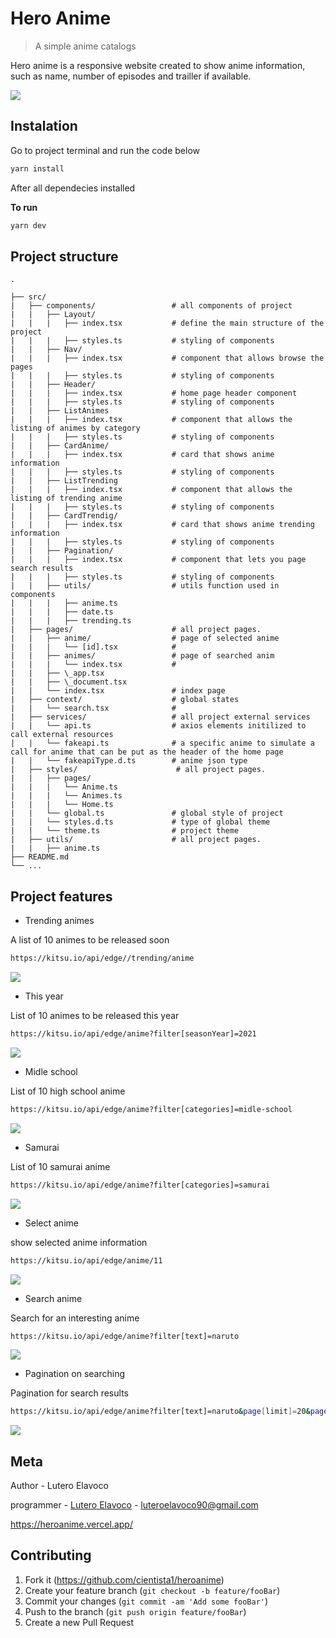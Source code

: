 # Hero Anime
>A simple anime catalogs 

Hero anime is a responsive website created to show anime information, such as name, number of episodes and trailler if available.

![](public/home_page.png)	


## Instalation 	

Go to project terminal and run the code below 	

```sh	
yarn install	
```	

After all dependecies installed	

**To run**	

```sh	
yarn dev 	
```	
## Project structure
```
.

├── src/
|   ├── components/                 # all components of project
|   |   ├── Layout/                  
|   |   |   ├── index.tsx           # define the main structure of the project
|   |   |   ├── styles.ts           # styling of components
|   |   ├── Nav/                     
|   |   |   ├── index.tsx           # component that allows browse the pages 
|   |   |   ├── styles.ts           # styling of components
|   |   ├── Header/                  
|   |   |   ├── index.tsx           # home page header component
|   |   |   ├── styles.ts           # styling of components
|   |   ├── ListAnimes              
|   |   |   ├── index.tsx           # component that allows the listing of animes by category
|   |   |   ├── styles.ts           # styling of components
|   |   ├── CardAnime/              
|   |   |   ├── index.tsx           # card that shows anime information
|   |   |   ├── styles.ts           # styling of components
|   |   ├── ListTrending             
|   |   |   ├── index.tsx           # component that allows the listing of trending anime
|   |   |   ├── styles.ts           # styling of components
|   |   ├── CardTrendig/             
|   |   |   ├── index.tsx           # card that shows anime trending information
|   |   |   ├── styles.ts           # styling of components
|   |   ├── Pagination/              
|   |   |   ├── index.tsx           # component that lets you page search results
|   |   |   ├── styles.ts           # styling of components
|   |   ├── utils/                  # utils function used in components
|   |   |   ├── anime.ts            
|   |   |   ├── date.ts            
|   |   |   ├── trending.ts         
|   ├── pages/                      # all project pages.
|   |   ├── anime/                  # page of selected anime
|   |   |   └── [id].tsx            # 
|   |   ├── animes/                 # page of searched anim
|   |   |   └── index.tsx           # 
|   |   ├── \_app.tsx               
|   |   ├── \_document.tsx          
|   |   └── index.tsx               # index page
|   ├── context/                    # global states
|   |   └── search.tsx              #       
|   ├── services/                   # all project external services
|   |   └── api.ts                  # axios elements initilized to call external resources
|   |   └── fakeapi.ts              # a specific anime to simulate a call for anime that can be put as the header of the home page   
|   |   └── fakeapiType.d.ts        # anime json type
|   ├── styles/                      # all project pages.
|   |   ├── pages/
|   |   |   └── Anime.ts             
|   |   |   └── Animes.ts            
|   |   |   └── Home.ts              
|   |   └── global.ts               # global style of project 
|   |   └── styles.d.ts             # type of global theme
|   |   └── theme.ts                # project theme
|   ├── utils/                      # all project pages.
|   |   ├── anime.ts
├── README.md
└── ...
```

## Project features

* Trending animes

A list of 10 animes to be released soon
 
```sh	
https://kitsu.io/api/edge//trending/anime
```	

![](public/trending.png)	

* This year

List of 10 animes to be released this year
 
```sh	
https://kitsu.io/api/edge/anime?filter[seasonYear]=2021
```	
![](public/this_year.png)	

* Midle school

List of 10 high school anime
 
```sh	
https://kitsu.io/api/edge/anime?filter[categories]=midle-school
```	
![](public/midle_school.png)	

* Samurai

List of 10 samurai anime
 
```sh	
https://kitsu.io/api/edge/anime?filter[categories]=samurai
```	
![](public/samurai.png)	

* Select anime

show selected anime information
 
```sh	
https://kitsu.io/api/edge/anime/11
```	
![](public/seleted_anime.png)	

* Search anime

Search for an interesting anime
 
```sh	
https://kitsu.io/api/edge/anime?filter[text]=naruto
```	
![](public/search.png)	

* Pagination on searching

Pagination for search results
 
```sh	
https://kitsu.io/api/edge/anime?filter[text]=naruto&page[limit]=20&page[offset]=0
```	
![](public/pagination.png)	

## Meta	

Author - Lutero Elavoco

programmer -  [Lutero Elavoco](https://www.linkedin.com/in/l%C3%BAtero-elavoco-5951b619b/) - luteroelavoco90@gmail.com	

https://heroanime.vercel.app/

## Contributing 	

1. Fork it (https://github.com/cientista1/heroanime)	
2. Create your feature branch (`git checkout -b feature/fooBar`)	
3. Commit your changes (`git commit -am 'Add some fooBar'`)	
4. Push to the branch (`git push origin feature/fooBar`)	
5. Create a new Pull Request
